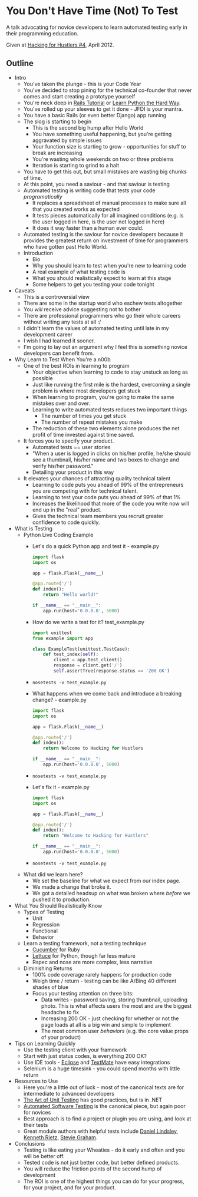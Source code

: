 # You Don't Have Time (Not) To Test

A talk advocating for novice developers to learn automated testing early in
their programming education.

Given at [Hacking for Hustlers
#4](http://www.meetup.com/Hacking-for-Hustlers/events/60823502/), April 2012.


## Outline

- Intro
    - You've taken the plunge - this is your Code Year
    - You've decided to stop pining for the technical co-founder that never
      comes and start creating a prototype yourself
    - You're neck deep in [Rails Tutorial](http://ruby.railstutorial.org/) or
      [Learn Python the Hard Way](http://learnpythonthehardway.org/).
    - You've rolled up your sleeves to get it done - JFDI is your mantra.
    - You have a basic Rails (or even better Django) app running
    - The slog is starting to begin
        - This is the second big hump after Hello World
        - You have something useful happening, but you're getting aggravated by
          simple issues
        - Your function size is starting to grow - opportunities for stuff to
          break are increasing
        - You're wasting whole weekends on two or three problems
        - Iteration is starting to grind to a halt
    - You have to get this out, but small mistakes are wasting big chunks of
      time.
    - At this point, you need a saviour - and that saviour is testing
    - Automated testing is writing code that tests your code *programatically*
        - It replaces a spreadsheet of manual processes to make sure all that
          you created works as expected
        - It tests pieces automatically for all imagined conditions (e.g. is 
          the user logged in here, is the user not logged in here)
        - It does it way faster than a human ever could.
    - Automated testing is the saviour for novice developers because it provides
      the greatest return on investment of time for programmers who have gotten
      past Hello World.
    - Introduction
        - Bio
        - Why you should learn to test when you're new to learning code
        - A real example of what testing code is
        - What you should realistically expect to learn at this stage
        - Some helpers to get you testing your code tonight
- Caveats
    - This is a controversial view
    - There are some in the startup world who eschew tests altogether
    - You *will* receive advice suggesting not to bother
    - There are professional programmers who go their whole careers without
      writing any tests at all :/
    - I didn't learn the values of automated testing until late in my
      development career
    - I wish I had learned it sooner.
    - I'm going to lay out an argument why I feel this is something novice
      developers can benefit from.
- Why Learn to Test When You're a n00b
    - One of the best ROIs in learning to program
        - Your objective when learning to code to stay unstuck as long as
          possible
        - Just like running the first mile is the hardest, overcoming a single
          problem is where most developers get stuck
        - When learning to program, you're going to make the same mistakes over
          and over.
        - Learning to write automated tests reduces two important things
            - The number of times you get stuck
            - The number of repeat mistakes you make
        - The reduction of these two elements alone produces the net profit of
          time invested against time saved.
    - It forces you to specify your product.
        - Automated tests == user stories
        - "When a user is logged in clicks on his/her profile, he/she should see
          a thumbnail, his/her name and two boxes to change and verify his/her
          password."
        - Detailing your product in this way
    - It elevates your chances of attracting quality technical talent
        - Learning to code puts you ahead of 99% of the entrepreneurs you are
          competing with for technical talent.
        - Learning to test your code puts you ahead of 99% of that 1%
        - Increases the likelihood that more of the code you write now will end
          up in the "real" product.
        - Gives the technical team members you recruit greater confidence to
          code quickly.
- What is Testing
    - Python Live Coding Example
        - Let's do a quick Python app and test it - example.py

            ```python
            import flask
            import os

            app = flask.Flask(__name__)

            @app.route('/')
            def index():
                return "Hello world!"

            if __name__ == "__main__":
                app.run(host='0.0.0.0', 5000)
            ```

        - How do we write a test for it? test_example.py

            ```python
            import unittest
            from example import app

            class ExampleTest(unittest.TestCase):
                def test_index(self):
                    client = app.test_client()
                    response = client.get('/')
                    self.assertTrue(response.status == '200 OK')
            ```

        - `nosetests -v test_example.py`
        - What happens when we come back and introduce a breaking change? -
          example.py
            
            ```python
            import flask
            import os

            app = flask.Flask(__name__)

            @app.route('/')
            def index():
                return Welcome to Hacking for Hustlers 

            if __name__ == "__main__":
                app.run(host='0.0.0.0', 5000)
            ```

        - `nosetests -v test_example.py`
        - Let's fix it - example.py

            ```python
            import flask
            import os

            app = flask.Flask(__name__)

            @app.route('/')
            def index():
                return "Welcome to Hacking for Hustlers"

            if __name__ == "__main__":
                app.run(host='0.0.0.0', 5000)
            ```

        - `nosetests -v test_example.py`
    - What did we learn here?
        - We set the baseline for what we expect from our index page.
        - We made a change that broke it.
        - We got a detailed headsup on what was broken where *before* we pushed
          it to production.
- What You Should Realistically Know
    - Types of Testing
        - Unit
        - Regression
        - Functional
        - Behavior
    - Learn a testing framework, not a testing technique
        - [Cucumber](http://cukes.info/) for Ruby
        - [Lettuce](http://packages.python.org/lettuce/tutorial/simple.html) for
          Python, though far less mature
        - Rspec and nose are more complex, less narrative
    - Diminishing Returns
        - 100% code coverage rarely happens for production code
        - Weigh time / return - testing can be like A/Bing 40 different shades
          of blue
        - Focus your testing attention on three bits:
            - Data writes - password saving, storing thumbnail, uploading photo.
              This is what affects users the most and are the biggest headache
              to fix
            - Increasing 200 OK - just checking for whether or not the page
              loads at all is a big win and simple to implement
            - The most common user *behaviors* (e.g. the core value props of
              your product)
- Tips on Learning Quickly
    - Use the testing client with your framework
    - Start with just status codes, is everything 200 OK?
    - Use IDE tools -
      [Eclipse](http://help.eclipse.org/helios/index.jsp?topic=%2Forg.eclipse.jdt.doc.user%2FgettingStarted%2Fqs-junit.htm)
      and
      [TextMate](http://testpractices.blogspot.com/2009/06/run-focused-tests-in-textmate-with.html)
      have easy integrations
    - Selenium is a huge timesink - you could spend months with little return
- Resources to Use
    - Here you're a little out of luck - most of the canonical texts are for
      intermediate to advanced developers
    - [The Art of Unit Testing](http://artofunittesting.com/) has good
      practices, but is in .NET
    - [Automated Software
      Testing](http://www.amazon.com/dp/0201432870/?tag=stackoverfl08-20) is the
      canonical piece, but again poor for novices
    - Best approach is to find a project or plugin you are using, and look at
      their tests
    - Great module authors with helpful tests include [Daniel
      Lindsley](http://toastdriven.com/), [Kenneth
      Rietz](http://kennethreitz.com/), [Stevie
      Graham](http://blog.shrewple.com/).
- Conclusions
    - Testing is like eating your Wheaties - do it early and often and you will
      be better off.
    - Tested code is not just better code, but better defined products.
    - You will reduce the friction points of the second hump of development
    - The ROI is one of the highest things you can do for your progress, 
      for your project, and for your product.
